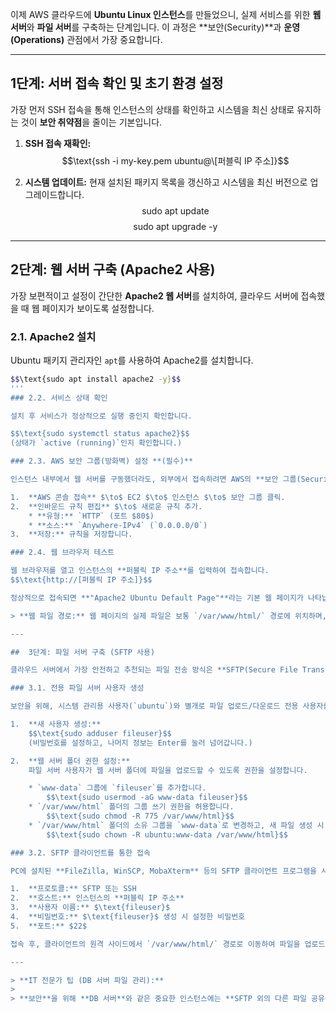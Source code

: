 이제 AWS 클라우드에 **Ubuntu Linux 인스턴스**를 만들었으니, 실제 서비스를 위한 **웹 서버**와 **파일 서버**를 구축하는 단계입니다. 이 과정은 **보안(Security)**과 **운영(Operations)** 관점에서 가장 중요합니다.

---

##  1단계: 서버 접속 확인 및 초기 환경 설정

가장 먼저 SSH 접속을 통해 인스턴스의 상태를 확인하고 시스템을 최신 상태로 유지하는 것이 **보안 취약점**을 줄이는 기본입니다.

1.  **SSH 접속 재확인:**
    $$\text{ssh -i my-key.pem ubuntu@\[퍼블릭 IP 주소]}$$

2.  **시스템 업데이트:**
    현재 설치된 패키지 목록을 갱신하고 시스템을 최신 버전으로 업그레이드합니다.
    $$\text{sudo apt update}$$
    $$\text{sudo apt upgrade -y}$$

---

##  2단계: 웹 서버 구축 (Apache2 사용)

가장 보편적이고 설정이 간단한 **Apache2 웹 서버**를 설치하여, 클라우드 서버에 접속했을 때 웹 페이지가 보이도록 설정합니다.

### 2.1. Apache2 설치

Ubuntu 패키지 관리자인 `apt`를 사용하여 Apache2를 설치합니다.
```bash
$$\text{sudo apt install apache2 -y}$$
'''
### 2.2. 서비스 상태 확인

설치 후 서비스가 정상적으로 실행 중인지 확인합니다.

$$\text{sudo systemctl status apache2}$$
(상태가 `active (running)`인지 확인합니다.)

### 2.3. AWS 보안 그룹(방화벽) 설정 **(필수)**

인스턴스 내부에서 웹 서버를 구동했더라도, 외부에서 접속하려면 AWS의 **보안 그룹(Security Group)**에서 HTTP 포트 $80$에 대한 접근을 **명시적으로 허용**해야 합니다.

1.  **AWS 콘솔 접속** $\to$ EC2 $\to$ 인스턴스 $\to$ 보안 그룹 클릭.
2.  **인바운드 규칙 편집** $\to$ 새로운 규칙 추가.
    * **유형:** `HTTP` (포트 $80$)
    * **소스:** `Anywhere-IPv4` (`0.0.0.0/0`)
3.  **저장:** 규칙을 저장합니다.

### 2.4. 웹 브라우저 테스트

웹 브라우저를 열고 인스턴스의 **퍼블릭 IP 주소**를 입력하여 접속합니다.
$$\text{http://[퍼블릭 IP 주소]}$$

정상적으로 접속되면 **"Apache2 Ubuntu Default Page"**라는 기본 웹 페이지가 나타납니다. 이제 이 서버는 웹 서비스를 제공할 수 있습니다.

> **웹 파일 경로:** 웹 페이지의 실제 파일은 보통 `/var/www/html/` 경로에 위치하며, 여기에 HTML, Python 파일 등을 업로드하여 웹 서비스를 구축합니다.

---

##  3단계: 파일 서버 구축 (SFTP 사용)

클라우드 서버에서 가장 안전하고 추천되는 파일 전송 방식은 **SFTP(Secure File Transfer Protocol)**를 사용하는 것입니다. SSH 접속 기능에 파일 전송 기능이 포함되어 있어 **별도의 설치가 필요 없습니다.**

### 3.1. 전용 파일 서버 사용자 생성

보안을 위해, 시스템 관리용 사용자(`ubuntu`)와 별개로 파일 업로드/다운로드 전용 사용자를 생성합니다.

1.  **새 사용자 생성:**
    $$\text{sudo adduser fileuser}$$
    (비밀번호를 설정하고, 나머지 정보는 Enter를 눌러 넘어갑니다.)

2.  **웹 서버 폴더 권한 설정:**
    파일 서버 사용자가 웹 서버 폴더에 파일을 업로드할 수 있도록 권한을 설정합니다.

    * `www-data` 그룹에 `fileuser`를 추가합니다.
        $$\text{sudo usermod -aG www-data fileuser}$$
    * `/var/www/html` 폴더의 그룹 쓰기 권한을 허용합니다.
        $$\text{sudo chmod -R 775 /var/www/html}$$
    * `/var/www/html` 폴더의 소유 그룹을 `www-data`로 변경하고, 새 파일 생성 시 그룹 권한을 상속받도록 설정합니다.
        $$\text{sudo chown -R ubuntu:www-data /var/www/html}$$

### 3.2. SFTP 클라이언트를 통한 접속

PC에 설치된 **FileZilla, WinSCP, MobaXterm** 등의 SFTP 클라이언트 프로그램을 사용하여 접속합니다.

1.  **프로토콜:** SFTP 또는 SSH
2.  **호스트:** 인스턴스의 **퍼블릭 IP 주소**
3.  **사용자 이름:** $\text{fileuser}$
4.  **비밀번호:** $\text{fileuser}$ 생성 시 설정한 비밀번호
5.  **포트:** $22$

접속 후, 클라이언트의 원격 사이드에서 `/var/www/html/` 경로로 이동하여 파일을 업로드하면, 웹 서버를 통해 바로 서비스할 수 있습니다.

---

> **IT 전문가 팁 (DB 서버 파일 관리):**
>
> **보안**을 위해 **DB 서버**와 같은 중요한 인스턴스에는 **SFTP 외의 다른 파일 공유 프로토콜(Samba 등)**을 설치하지 않는 것이 기본 원칙입니다. 필요한 모든 파일 관리는 **SSH와 SFTP**를 통해 안전한 **암호화 통신**으로 처리해야 합니다.
